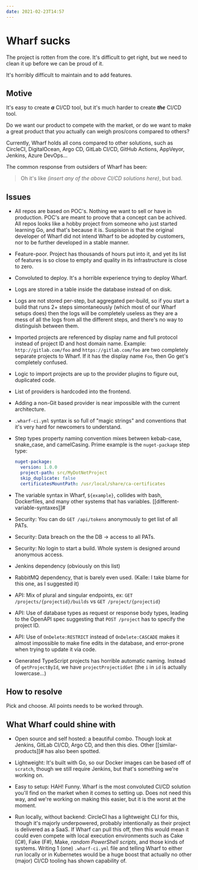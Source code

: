 ```yaml
---
date: 2021-02-23T14:57
---
```


# Wharf sucks

The project is rotten from the core. It's difficult to get right, but we need to
clean it up before we can be proud of it.

It's horribly difficult to maintain and to add features.

## Motive

It's easy to create ***a*** CI/CD tool, but it's much harder to create ***the***
CI/CD tool.

Do we want our product to compete with the market, or do we want to make a great
product that you actually can weigh pros/cons compared to others?

Currently, Wharf holds all cons compared to other solutions, such as CircleCI,
DigitalOcean, Argo CD, GitLab CI/CD, GitHub Actions, AppVeyor, Jenkins, Azure
DevOps...

The common response from outsiders of Wharf has been:

> Oh it's like *(insert any of the above CI/CD solutions here)*, but bad.

## Issues

- All repos are based on POC's. Nothing we want to sell or have in production.
  POC's are meant to proove that a concept can be achived. All repos looks like
  a hobby project from someone who just started learning Go, and that's because
  it is. Suspision is that the original developer of Wharf did not intend Wharf
  to be adopted by customers, nor to be further developed in a stable manner.

- Feature-poor. Project has thousands of hours put into it, and yet its list of
  features is so close to empty and quality in its infrastructure is close to
  zero.

- Convoluted to deploy. It's a horrible experience trying to deploy Wharf.

- Logs are stored in a table inside the database instead of on disk.

- Logs are not stored per-step, but aggregated per-build, so if you start a build
  that runs 2+ steps simontaneously (which most of our Wharf setups does)
  then the logs will be completely useless as they are a mess of all the logs
  from all the different steps, and there's no way to distinguish between them.

- Imported projects are referenced by display name and full protocol instead of
  project ID and host domain name. Example: `http://gitlab.com/foo` and
  `https://gitlab.com/foo` are two completely separate projects to Wharf.
  If it has the display name `Foo`, then Go get's completely confused.

- Logic to import projects are up to the provider plugins to figure out,
  duplicated code.

- List of providers is hardcoded into the frontend.

- Adding a non-Git based provider is near impossible with the current
  architecture.

- `.wharf-ci.yml` syntax is so full of "magic strings" and conventions that it's
  very hard for newcomers to understand.

- Step types property naming convention mixes between kebab-case, snake\_case,
  and camelCasing. Prime example is the `nuget-package` step type:

  ```yaml
  nuget-package:
    version: 1.0.0
    project-path: src/MyDotNetProject
    skip_duplicate: false
    certificatesMountPath: /usr/local/share/ca-certificates
  ```

- The variable syntax in Wharf, `${example}`, collides with bash, Dockerfiles,
  and many other systems that has variables. [[different-variable-syntaxes]]#

- Security: You can do `GET /api/tokens` anonymously to get list of all PATs.

- Security: Data breach on the the DB -> access to all PATs.

- Security: No login to start a build. Whole system is designed around anonymous
  access.

- Jenkins dependency (obviously on this list)

- RabbitMQ dependency, that is barely even used. (Kalle: I take blame for this
  one, as I suggested it)

- API: Mix of plural and singular endpoints, ex:
  `GET /projects/{projectid}/builds` vs `GET /project/{projectid}`

- API: Use of database types as request or response body types, leading to the
  OpenAPI spec suggesting that `POST /project` has to specify the project ID.

- API: Use of `OnDelete:RESTRICT` instead of `OnDelete:CASCADE` makes it almost
  impossible to make fine edits in the database, and error-prone when trying
  to update it via code.

- Generated TypeScript projects has horrible automatic naming. Instead of
  `getProjectById`, we have `projectProjectidGet` (the `i` in `id` is actually
  lowercase...)

## How to resolve

Pick and choose. All points needs to be worked through.

## What Wharf could shine with

- Open source and self hosted: a beautiful combo. Though look at Jenkins, GitLab
  CI/CD, Argo CD, and then this dies. Other [[similar-products]]# has also been
  spotted.

- Lightweight: It's built with Go, so our Docker images can be based off of
  `scratch`, though we still require Jenkins, but that's something we're working
  on.

- Easy to setup: HAH! Funny. Wharf is the most convoluted CI/CD solution you'll
  find on the market when it comes to setting up. Does not need this way, and
  we're working on making this easier, but it is the worst at the moment.

- Run locally, without backend: CircleCI has a lightweight CLI for this, though
  it's majorly underpowered, probably intentionally as their project is
  delivered as a SaaS. If Wharf can pull this off, then this would mean it could
  even compete with local execution environments such as Cake (C\#), Fake (F\#),
  Make, *random PowerShell scripts*, and those kinds of systems. Writing 1 (one)
  `.wharf-ci.yml` file and telling Wharf to either run locally or in Kubernetes
  would be a huge boost that actually no other (major) CI/CD tooling has shown
  capability of.
